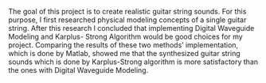 The goal of this project is to create realistic guitar string sounds. For this purpose, I first researched physical modeling concepts of a single guitar string. After this research I concluded that implementing Digital Waveguide Modeling and Karplus- Strong Algorithm would be good choices for my project. Comparing the results of these two methods’ implementation, which is done by Matlab, showed me that the synthesized guitar string sounds which is done by Karplus-Strong algorithm is more satisfactory than the ones with Digital Waveguide Modeling.